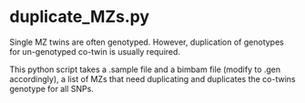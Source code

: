 duplicate_MZs.py
=============

Single MZ twins are often genotyped. However, duplication of genotypes for un-genotyped co-twin is usually required.

This python script takes a .sample file and a bimbam file (modify to .gen accordingly), a list of MZs that need duplicating and duplicates the co-twins genotype for all SNPs.

